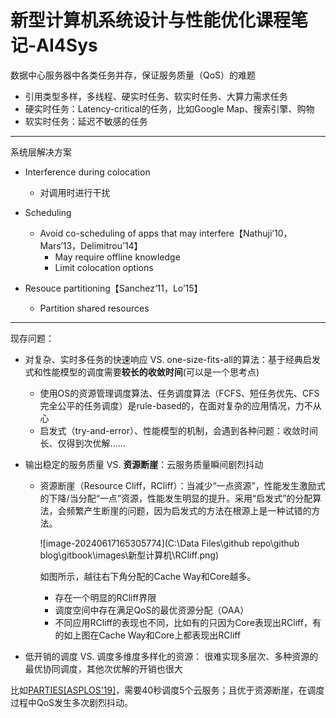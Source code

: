 # 新型计算机系统设计与性能优化课程笔记-AI4Sys

数据中心服务器中各类任务并存，保证服务质量（QoS）的难题

* 引用类型多样，多线程、硬实时任务、软实时任务、大算力需求任务
* 硬实时任务：Latency-critical的任务，比如Google Map、搜索引擎、购物
* 软实时任务：延迟不敏感的任务

---

系统层解决方案

* Interference during colocation
  * 对调用时进行干扰
* Scheduling
  * Avoid co-scheduling of apps that may interfere【Nathuji’10，Mars‘13，Delimitrou’14】
    * May require offline knowledge
    * Limit colocation options

* Resouce partitioning【Sanchez‘11，Lo’15】
  * Partition shared resources

---

现存问题：

* 对复杂、实时多任务的快速响应 VS. one-size-fits-all的算法：基于经典启发式和性能模型的调度需要**较长的收敛时间**(可以是一个思考点)

  * 使用OS的资源管理调度算法、任务调度算法（FCFS、短任务优先、CFS完全公平的任务调度）是rule-based的，在面对复杂的应用情况，力不从心
  * 启发式（try-and-error）、性能模型的机制，会遇到各种问题：收敛时间长、仅得到次优解……

* 输出稳定的服务质量 VS. **资源断崖**：云服务质量瞬间剧烈抖动

  * 资源断崖（Resource Cliff，RCliff）：当减少“一点资源”，性能发生激励式的下降/当分配“一点”资源，性能发生明显的提升。采用“启发式”的分配算法，会频繁产生断崖的问题，因为启发式的方法在根源上是一种试错的方法。

    ![image-20240617165305774](C:\Data Files\github repo\github blog\gitbook\images\新型计算机\RCliff.png)

    如图所示，越往右下角分配的Cache Way和Core越多。

    * 存在一个明显的RCliff界限
    * 调度空间中存在满足QoS的最优资源分配（OAA）
    * 不同应用RCliff的表现也不同，比如有的只因为Core表现出RCliff，有的如上图在Cache Way和Core上都表现出RCliff

* 低开销的调度 VS. 调度多维度多样化的资源： 很难实现多层次、多种资源的最优协同调度，其他次优解的开销也很大

比如[PARTIES[ASPLOS'19]](https://dl.acm.org/doi/10.1145/3297858.3304005)，需要40秒调度5个云服务；且优于资源断崖，在调度过程中QoS发生多次剧烈抖动。









